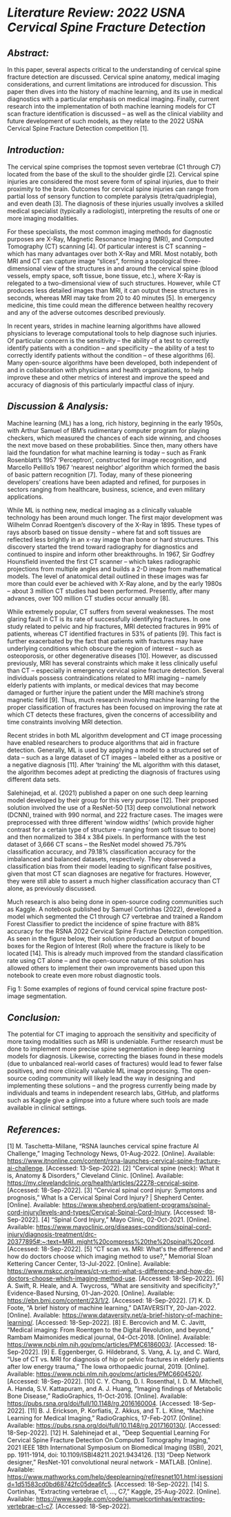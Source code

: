 # _Literature Review: 2022 USNA Cervical Spine Fracture Detection_
## _Abstract:_
In this paper, several aspects critical to the understanding of cervical spine fracture detection are discussed. Cervical spine anatomy, medical imaging considerations, and current limitations are introduced for discussion. This paper then dives into the history of machine learning, and its use in medical diagnostics with a particular emphasis on medical imaging. Finally, current research into the implementation of both machine learning models for CT scan fracture identification is discussed – as well as the clinical viability and future development of such models, as they relate to the 2022 USNA Cervical Spine Fracture Detection competition [1]. 

## _Introduction:_
The cervical spine comprises the topmost seven vertebrae (C1 through C7) located from the base of the skull to the shoulder girdle [2]. Cervical spine injuries are considered the most severe form of spinal injuries, due to their proximity to the brain. Outcomes for cervical spine injuries can range from partial loss of sensory function to complete paralysis (tetra/quadriplegia), and even death [3]. The diagnosis of these injuries usually involves a skilled medical specialist (typically a radiologist), interpreting the results of one or more imaging modalities. 

For these specialists, the most common imaging methods for diagnostic purposes are X-Ray, Magnetic Resonance Imaging (MRI), and Computed Tomography (CT) scanning [4]. Of particular interest is CT scanning – which has many advantages over both X-Ray and MRI. Most notably, both MRI and CT can capture image “slices”, forming a topological three-dimensional view of the structures in and around the cervical spine (blood vessels, empty space, soft tissue, bone tissue, etc.), where X-Ray is relegated to a two-dimensional view of such structures. However, while CT produces less detailed images than MRI, it can output these structures in seconds, whereas MRI may take from 20 to 40 minutes [5]. In emergency medicine, this time could mean the difference between healthy recovery and any of the adverse outcomes described previously. 

In recent years, strides in machine learning algorithms have allowed physicians to leverage computational tools to help diagnose such injuries. Of particular concern is the sensitivity – the ability of a test to correctly identify patients with a condition – and specificity – the ability of a test to correctly identify patients without the condition – of these algorithms [6]. Many open-source algorithms have been developed, both independent of and in collaboration with physicians and health organizations, to help improve these and other metrics of interest and improve the speed and accuracy of diagnosis of this particularly impactful class of injury. 

## _Discussion & Analysis:_
Machine learning (ML) has a long, rich history, beginning in the early 1950s, with Arthur Samuel of IBM’s rudimentary computer program for playing checkers, which measured the chances of each side winning, and chooses the next move based on these probabilities. Since then, many others have laid the foundation for what machine learning is today – such as Frank Rosenblatt’s 1957 ‘Perceptron’, constructed for image recognition, and Marcello Pelillo’s 1967 ‘nearest neighbor’ algorithm which formed the basis of basic pattern recognition [7]. Today, many of these pioneering developers’ creations have been adapted and refined, for purposes in sectors ranging from healthcare, business, science, and even military applications.
 
While ML is nothing new, medical imaging as a clinically valuable technology has been around much longer. The first major development was Wilhelm Conrad Roentgen’s discovery of the X-Ray in 1895. These types of rays absorb based on tissue density – where fat and soft tissues are reflected less brightly in an x-ray image than bone or hard structures. This discovery started the trend toward radiography for diagnostics and continued to inspire and inform other breakthroughs. In 1967, Sir Godfrey Hounsfield invented the first CT scanner – which takes radiographic projections from multiple angles and builds a 2-D image from mathematical models. The level of anatomical detail outlined in these images was far more than could ever be achieved with X-Ray alone, and by the early 1980s – about 3 million CT studies had been performed. Presently, after many advances, over 100 million CT studies occur annually [8].  

While extremely popular, CT suffers from several weaknesses. The most glaring fault in CT is its rate of successfully identifying fractures. In one study related to pelvic and hip fractures, MRI detected fractures in 99% of patients, whereas CT identified fractures in 53% of patients [9]. This fact is further exacerbated by the fact that patients with fractures may have underlying conditions which obscure the region of interest – such as osteoporosis, or other degenerative diseases [10]. However, as discussed previously, MRI has several constraints which make it less clinically useful than CT – especially in emergency cervical spine fracture detection. Several individuals possess contraindications related to MRI imaging – namely elderly patients with implants, or medical devices that may become damaged or further injure the patient under the MRI machine’s strong magnetic field [9]. Thus, much research involving machine learning for the proper classification of fractures has been focused on improving the rate at which CT detects these fractures, given the concerns of accessibility and time constraints involving MRI detection. 

Recent strides in both ML algorithm development and CT image processing have enabled researchers to produce algorithms that aid in fracture detection. Generally, ML is used by applying a model to a structured set of data – such as a large dataset of CT images – labeled either as a positive or a negative diagnosis [11]. After ‘training’ the ML algorithm with this dataset, the algorithm becomes adept at predicting the diagnosis of fractures using different data sets. 

Salehinejad, et al. (2021) published a paper on one such deep learning model developed by their group for this very purpose [12]. Their proposed solution involved the use of a ResNet-50 [13] deep convolutional network (DCNN), trained with 990 normal, and 222 fracture cases. The images were preprocessed with three different ‘window widths’ (which provide higher contrast for a certain type of structure – ranging from soft tissue to bone) and then normalized to 384 x 384 pixels. In performance with the test dataset of 3,666 CT scans – the ResNet model showed 75.79% classification accuracy, and 79.18% classification accuracy for the imbalanced and balanced datasets, respectively. They observed a classification bias from their model leading to significant false positives, given that most CT scan diagnoses are negative for fractures. However, they were still able to assert a much higher classification accuracy than CT alone, as previously discussed. 

Much research is also being done in open-source coding communities such as Kaggle. A notebook published by Samuel Cortinhas (2022), developed a model which segmented the C1 through C7 vertebrae and trained a Random Forest Classifier to predict the incidence of spine fracture with 88% accuracy for the RSNA 2022 Cervical Spine Fracture Detection competition. As seen in the figure below, their solution produced an output of bound boxes for the Region of Interest (RoI) where the fracture is likely to be located [14]. This is already much improved from the standard classification rate using CT alone – and the open-source nature of this solution has allowed others to implement their own improvements based upon this notebook to create even more robust diagnostic tools.




 
 
Fig 1: Some examples of regions of found cervical spine fracture post-image segmentation. 

## _Conclusion:_
The potential for CT imaging to approach the sensitivity and specificity of more taxing modalities such as MRI is undeniable. Further research must be done to implement more precise spine segmentation in deep learning models for diagnosis. Likewise, correcting the biases found in these models (due to unbalanced real-world cases of fractures) would lead to fewer false positives, and more clinically valuable ML image processing. The open-source coding community will likely lead the way in designing and implementing these solutions – and the progress currently being made by individuals and teams in independent research labs, GitHub, and platforms such as Kaggle give a glimpse into a future where such tools are made available in clinical settings.


## _References:_

[1] M. Taschetta-Millane, “RSNA launches cervical spine fracture AI Challenge,” Imaging Technology News, 01-Aug-2022. [Online]. Available: https://www.itnonline.com/content/rsna-launches-cervical-spine-fracture-ai-challenge. [Accessed: 13-Sep-2022]. 
[2] “Cervical spine (neck): What it is, Anatomy & Disorders,” Cleveland Clinic. [Online]. Available: https://my.clevelandclinic.org/health/articles/22278-cervical-spine. [Accessed: 18-Sep-2022]. 
[3] “Cervical spinal cord injury: Symptoms and prognosis,” What Is a Cervical Spinal Cord Injury? | Shepherd Center. [Online]. Available: https://www.shepherd.org/patient-programs/spinal-cord-injury/levels-and-types/Cervical-Spinal-Cord-Injury. [Accessed: 18-Sep-2022]. 
[4] “Spinal Cord Injury,” Mayo Clinic, 02-Oct-2021. [Online]. Available: https://www.mayoclinic.org/diseases-conditions/spinal-cord-injury/diagnosis-treatment/drc-20377895#:~:text=MRI.,might%20compress%20the%20spinal%20cord. [Accessed: 18-Sep-2022]. 
[5] “CT scan vs. MRI: What's the difference? and how do doctors choose which imaging method to use?,” Memorial Sloan Kettering Cancer Center, 13-Jul-2022. [Online]. Available: https://www.mskcc.org/news/ct-vs-mri-what-s-difference-and-how-do-doctors-choose-which-imaging-method-use. [Accessed: 18-Sep-2022]. 
[6]  A. Swift, R. Heale, and A. Twycross, “What are sensitivity and specificity?,” Evidence-Based Nursing, 01-Jan-2020. [Online]. Available: https://ebn.bmj.com/content/23/1/2. [Accessed: 18-Sep-2022]. 
[7] K. D. Foote, “A brief history of machine learning,” DATAVERSITY, 20-Jan-2022. [Online]. Available: https://www.dataversity.net/a-brief-history-of-machine-learning/. [Accessed: 18-Sep-2022]. 
[8] E. Bercovich and M. C. Javitt, “Medical imaging: From Roentgen to the Digital Revolution, and beyond,” Rambam Maimonides medical journal, 04-Oct-2018. [Online]. Available: https://www.ncbi.nlm.nih.gov/pmc/articles/PMC6186003/. [Accessed: 18-Sep-2022]. 
[9] E. Eggenberger, G. Hildebrand, S. Vang, A. Ly, and C. Ward, “Use of CT vs. MRI for diagnosis of hip or pelvic fractures in elderly patients after low energy trauma,” The Iowa orthopaedic journal, 2019. [Online]. Available: https://www.ncbi.nlm.nih.gov/pmc/articles/PMC6604520/. [Accessed: 18-Sep-2022]. 
[10] C. Y. Chang,  D. I. Rosenthal, I. D. M. Mitchell, A. Handa, S.V. Kattapuram, and A. J. Huang, “Imaging findings of Metabolic Bone Disease,” RadioGraphics, 11-Oct-2016. [Online]. Available: https://pubs.rsna.org/doi/full/10.1148/rg.2016160004. [Accessed: 18-Sep-2022]. 
[11] B. J. Erickson, P. Korfiatis, Z. Akkus, and T. L. Kline, “Machine Learning for Medical Imaging,” RadioGraphics, 17-Feb-2017. [Online]. Available: https://pubs.rsna.org/doi/full/10.1148/rg.2017160130/. [Accessed: 18-Sep-2022]. 
[12] H. Salehinejad et al., "Deep Sequential Learning For Cervical Spine Fracture Detection On Computed Tomography Imaging," 2021 IEEE 18th International Symposium on Biomedical Imaging (ISBI), 2021, pp. 1911-1914, doi: 10.1109/ISBI48211.2021.9434126.
[13] “Deep Network designer,” ResNet-101 convolutional neural network - MATLAB. [Online]. Available: https://www.mathworks.com/help/deeplearning/ref/resnet101.html;jsessionid=1d51583cd0bd68742fc05dea6fc5. [Accessed: 18-Sep-2022]. 
[14] S. Cortinhas, “Extracting vertebrae c1, ..., C7,” Kaggle, 25-Aug-2022. [Online]. Available: https://www.kaggle.com/code/samuelcortinhas/extracting-vertebrae-c1-c7. [Accessed: 18-Sep-2022]. 
